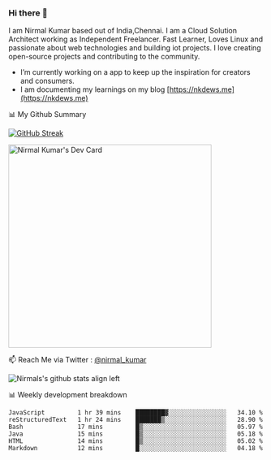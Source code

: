 ### Hi there 👋

 I am Nirmal Kumar based out of India,Chennai. I am a Cloud Solution Architect working as Independent Freelancer. Fast Learner, Loves Linux and passionate about web technologies and building iot projects. I love creating open-source projects and contributing to the community.

- I’m currently working on a app to keep up the inspiration for creators and consumers.
- I am documenting my learnings on my blog [https://nkdews.me](https://nkdews.me)


📊 My Github Summary

[![GitHub Streak](https://github-readme-streak-stats.herokuapp.com?user=nk-gears&theme=dark&hide_border=true&date_format=M%20j%5B%2C%20Y%5D)](https://git.io/streak-stats)

<a href="https://app.daily.dev/nirmal_kumar"><img src="https://api.daily.dev/devcards/a16cfcf02d384b16b41de71ce4d1d811.png?r=8ve" width="400" alt="Nirmal Kumar's Dev Card"/></a>

📫 Reach Me via  Twitter : [@nirmal_kumar](https://twitter.com/nirmal_kumar)

![Nirmals's github stats align left](https://github-readme-stats.vercel.app/api?username=nk-gears&show_icons=true)


📊 Weekly development breakdown

<!--START_SECTION:waka-->

```text
JavaScript         1 hr 39 mins    ████████▓░░░░░░░░░░░░░░░░   34.10 %
reStructuredText   1 hr 24 mins    ███████▒░░░░░░░░░░░░░░░░░   28.90 %
Bash               17 mins         █▒░░░░░░░░░░░░░░░░░░░░░░░   05.97 %
Java               15 mins         █▒░░░░░░░░░░░░░░░░░░░░░░░   05.18 %
HTML               14 mins         █▒░░░░░░░░░░░░░░░░░░░░░░░   05.02 %
Markdown           12 mins         █░░░░░░░░░░░░░░░░░░░░░░░░   04.18 %
```

<!--END_SECTION:waka-->


